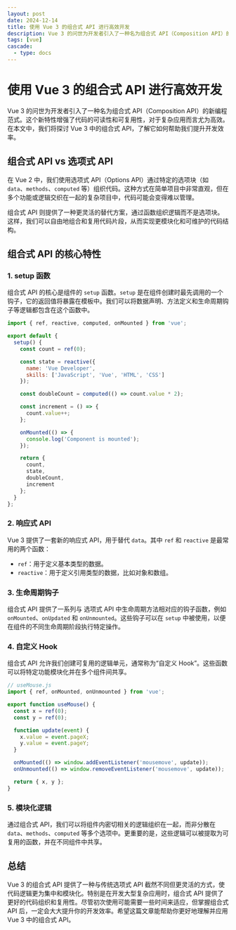 ```yaml
---
layout: post
date: 2024-12-14
title: 使用 Vue 3 的组合式 API 进行高效开发
description: Vue 3 的问世为开发者引入了一种名为组合式 API（Composition API）的新编程范式。这个新特性增强了代码的可读性和可复用性，对于复杂应用而言尤为高效。在本文中，我们将探讨 Vue 3 中的组合式 API，了解它如何帮助我们提升开发效率。
tags: [vue]
cascade:
  - type: docs
---
```


# 使用 Vue 3 的组合式 API 进行高效开发

Vue 3 的问世为开发者引入了一种名为组合式 API（Composition API）的新编程范式。这个新特性增强了代码的可读性和可复用性，对于复杂应用而言尤为高效。在本文中，我们将探讨 Vue 3 中的组合式 API，了解它如何帮助我们提升开发效率。

## 组合式 API vs 选项式 API

在 Vue 2 中，我们使用选项式 API（Options API）通过特定的选项块（如 `data`、`methods`、`computed` 等）组织代码。这种方式在简单项目中非常直观，但在多个功能或逻辑交织在一起的复杂项目中，代码可能会变得难以管理。

组合式 API 则提供了一种更灵活的替代方案，通过函数组织逻辑而不是选项块。这样，我们可以自由地组合和复用代码片段，从而实现更模块化和可维护的代码结构。

## 组合式 API 的核心特性

### 1. setup 函数

组合式 API 的核心是组件的 `setup` 函数。`setup` 是在组件创建时最先调用的一个钩子，它的返回值将暴露在模板中。我们可以将数据声明、方法定义和生命周期钩子等逻辑都包含在这个函数中。

```javascript
import { ref, reactive, computed, onMounted } from 'vue';

export default {
  setup() {
    const count = ref(0);

    const state = reactive({
      name: 'Vue Developer',
      skills: ['JavaScript', 'Vue', 'HTML', 'CSS']
    });

    const doubleCount = computed(() => count.value * 2);

    const increment = () => {
      count.value++;
    };

    onMounted(() => {
      console.log('Component is mounted');
    });

    return {
      count,
      state,
      doubleCount,
      increment
    };
  }
};
```

### 2. 响应式 API

Vue 3 提供了一套新的响应式 API，用于替代 `data`。其中 `ref` 和 `reactive` 是最常用的两个函数：

- `ref`：用于定义基本类型的数据。
- `reactive`：用于定义引用类型的数据，比如对象和数组。

### 3. 生命周期钩子

组合式 API 提供了一系列与 选项式 API 中生命周期方法相对应的钩子函数，例如 `onMounted`、`onUpdated` 和 `onUnmounted`。这些钩子可以在 `setup` 中被使用，以便在组件的不同生命周期阶段执行特定操作。

### 4. 自定义 Hook 

组合式 API 允许我们创建可复用的逻辑单元，通常称为“自定义 Hook”。这些函数可以将特定功能模块化并在多个组件间共享。

```javascript
// useMouse.js
import { ref, onMounted, onUnmounted } from 'vue';

export function useMouse() {
  const x = ref(0);
  const y = ref(0);

  function update(event) {
    x.value = event.pageX;
    y.value = event.pageY;
  }

  onMounted(() => window.addEventListener('mousemove', update));
  onUnmounted(() => window.removeEventListener('mousemove', update));

  return { x, y };
}
```

### 5. 模块化逻辑

通过组合式 API，我们可以将组件内密切相关的逻辑组织在一起，而非分散在 `data`、`methods`、`computed` 等多个选项中。更重要的是，这些逻辑可以被提取为可复用的函数，并在不同组件中共享。

## 总结

Vue 3 的组合式 API 提供了一种与传统选项式 API 截然不同但更灵活的方式，使代码逻辑更为集中和模块化。特别是在开发大型复杂应用时，组合式 API 提供了更好的代码组织和复用性。尽管初次使用可能需要一些时间来适应，但掌握组合式 API 后，一定会大大提升你的开发效率。希望这篇文章能帮助你更好地理解并应用 Vue 3 中的组合式 API。